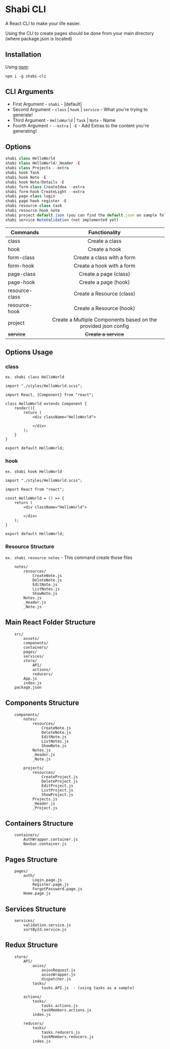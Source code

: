 # Shabi CLI

A React CLI to make your life easier.

Using the CLI to create pages should be done from your main directory (where package.json is located)

## Installation

Using [npm](https://www.npmjs.com/):

    npm i -g shabi-cli

## CLI Arguments

- First Argument - `shabi` - [default]
- Second Argument - `class` | `hook` | `service` - What you're trying to generate!
- Third Argument - `HelloWorld` | `Task` | `Note` - Name
- Fourth Argument - `--extra` | `-E` - Add Extras to the content you're generating!

## Options

```javascript
shabi class HelloWorld
shabi class HelloWorld/_Header -E
shabi class Projects --extra
shabi hook Task
shabi hook Note -E
shabi hook Note/Details -E
shabi form-class CreateIdea --extra
shabi form-hook CreateLight --extra
shabi page-class login
shabi page-hook register -E
shabi resource-class task
shabi resource-hook note
shabi project default.json (you can find the default.json on sample folder, to see how you can use it)
shabi service NoteValidation (not implemented yet)
```

| Commands       |                         Functionality                          |
| -------------- | :------------------------------------------------------------: |
| class          |                         Create a class                         |
| hook           |                         Create a hook                          |
| form-class     |                   Create a class with a form                   |
| form-hook      |                   Create a hook with a form                    |
| page-class     |                     Create a page (class)                      |
| page-hook      |                      Create a page (hook)                      |
| resource-class |                   Create a Resource (class)                    |
| resource-hook  |                    Create a Resource (hook)                    |
| project        | Create a Multiple Components based on the provided json config |
| ~~service~~    |                      ~~Create a service~~                      |

## Options Usage

### class

`ex. shabi class HelloWorld`

```react
import "./styles/HelloWorld.scss";

import React, {Component} from "react";

class HelloWorld extends Component {
    render(){
        return (
            <div className="HelloWorld">

            </div>
        );
    }
}

export default HelloWorld;
```

### hook

`ex. shabi hook HelloWorld`

```react
import "./styles/HelloWorld.scss";

import React from "react";

const HelloWorld = () => {
    return (
        <div className="HelloWorld">

        </div>
    );
}

export default HelloWorld;
```

### Resource Structure

`ex. shabi resource notes` - This command create those files

```
    notes/
        resources/
            CreateNote.js
            DeleteNote.js
            EditNote.js
            ListNotes.js
            ShowNote.js
        Notes.js
        _Header.js
        _Note.js
```

## Main React Folder Structure

```
    src/
        assets/
        components/
        containers/
        pages/
        services/
        store/
            API/
            actions/
            reducers/
        App.js
        index.js
    package.json
```

## Components Structure

```
    components/
        notes/
            resources/
                CreateNote.js
                DeleteNote.js
                EditNote.js
                ListNotes.js
                ShowNote.js
            Notes.js
            _Header.js
            _Note.js

        projects/
            resources/
                CreateProject.js
                DeleteProject.js
                EditProject.js
                ListProject.js
                ShowProject.js
            Projects.js
            _Header.js
            _Project.js

```

## Containers Structure

```
    containers/
        AuthWrapper.container.js
        Navbar.container.js
```

## Pages Structure

```
    pages/
        auth/
            Login.page.js
            Register.page.js
            ForgotPassword.page.js
        Home.page.js
```

## Services Structure

```
    services/
        validation.service.js
        sortById.service.js
```

## Redux Structure

```
    store/
        API/
            axios/
                axiosRequest.js
                axiosWrapper.js
                dispatcher.js
            tasks/
                tasks.API.js  - (using tasks as a sample)

        actions/
            tasks/
                tasks.actions.js
                taskMembers.actions.js
            index.js

        reducers/
            tasks/
                tasks.reducers.js
                taskMembers.reducers.js
            index.js
```
